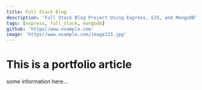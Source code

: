 ```yaml
---
title: Full Stack Blog
description: 'Full Stack Blog Project Using Express, EJS, and MongoDB'
tags: [express, full_stack, mongodb]
github: 'https//www.example.com'
image: 'https//www.example.com/image123.jpg'
---
```


# This is a portfolio article

some information here...
